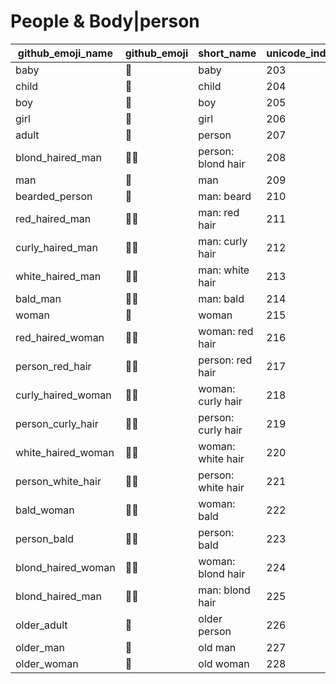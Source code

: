 # People & Body|person

|github_emoji_name|github_emoji|short_name|unicode_index|
|---|---|---|---|
|baby|:baby:|baby|203|
|child|:child:|child|204|
|boy|:boy:|boy|205|
|girl|:girl:|girl|206|
|adult|:adult:|person|207|
|blond_haired_man|:blond_haired_man:|person: blond hair|208|
|man|:man:|man|209|
|bearded_person|:bearded_person:|man: beard|210|
|red_haired_man|:red_haired_man:|man: red hair|211|
|curly_haired_man|:curly_haired_man:|man: curly hair|212|
|white_haired_man|:white_haired_man:|man: white hair|213|
|bald_man|:bald_man:|man: bald|214|
|woman|:woman:|woman|215|
|red_haired_woman|:red_haired_woman:|woman: red hair|216|
|person_red_hair|:person_red_hair:|person: red hair|217|
|curly_haired_woman|:curly_haired_woman:|woman: curly hair|218|
|person_curly_hair|:person_curly_hair:|person: curly hair|219|
|white_haired_woman|:white_haired_woman:|woman: white hair|220|
|person_white_hair|:person_white_hair:|person: white hair|221|
|bald_woman|:bald_woman:|woman: bald|222|
|person_bald|:person_bald:|person: bald|223|
|blond_haired_woman|:blond_haired_woman:|woman: blond hair|224|
|blond_haired_man|:blond_haired_man:|man: blond hair|225|
|older_adult|:older_adult:|older person|226|
|older_man|:older_man:|old man|227|
|older_woman|:older_woman:|old woman|228|
